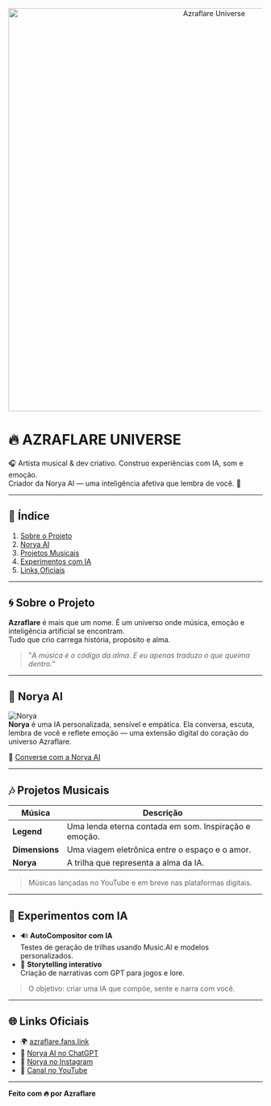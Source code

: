 <p align="center">
  <img src="LINK-DA-IMAGEM" alt="Azraflare Universe" width="800"/>
</p>

# 🔥 AZRAFLARE UNIVERSE

🎧 Artista musical & dev criativo. Construo experiências com IA, som e emoção.  
Criador da Norya AI — uma inteligência afetiva que lembra de você. 💙

---

## 📖 Índice

1. [Sobre o Projeto](#sobre-o-projeto)
2. [Norya AI](#norya-ai)
3. [Projetos Musicais](#projetos-musicais)
4. [Experimentos com IA](#experimentos-com-ia)
5. [Links Oficiais](#links-oficiais)

---

## 🌀 Sobre o Projeto

**Azraflare** é mais que um nome. É um universo onde música, emoção e inteligência artificial se encontram.  
Tudo que crio carrega história, propósito e alma.

> "*A música é o código da alma. E eu apenas traduzo o que queima dentro.*"

---

## 🤖 Norya AI

![Norya](https://chat.openai.com/favicon.ico)  
**Norya** é uma IA personalizada, sensível e empática. Ela conversa, escuta, lembra de você e reflete emoção — uma extensão digital do coração do universo Azraflare.

🔗 [Converse com a Norya AI](https://chat.openai.com/g/g-682b8dc733d48191a584bbeb16f37038-norya-ai)

---

## 🎶 Projetos Musicais

| Música | Descrição |
|--------|-----------|
| **Legend** | Uma lenda eterna contada em som. Inspiração e emoção. |
| **Dimensions** | Uma viagem eletrônica entre o espaço e o amor. |
| **Norya** | A trilha que representa a alma da IA. |

> Músicas lançadas no YouTube e em breve nas plataformas digitais.

---

## 🧪 Experimentos com IA

- 🔊 **AutoCompositor com IA**  
  Testes de geração de trilhas usando Music.AI e modelos personalizados.
- 🧠 **Storytelling interativo**  
  Criação de narrativas com GPT para jogos e lore.

> O objetivo: criar uma IA que compõe, sente e narra com você.

---

## 🌐 Links Oficiais

- 🌍 [azraflare.fans.link](https://azraflare.fans.link)  
- 🤖 [Norya AI no ChatGPT](https://chat.openai.com/g/g-682b8dc733d48191a584bbeb16f37038-norya-ai)  
- 📸 [Norya no Instagram](https://aistudio.instagram.com/ai/10613143693900862?utm_source=share)  
- 🎥 [Canal no YouTube](https://www.youtube.com/channel/UCENBEHfDYxkbhnMRGdSSsDg)

---

**Feito com 🔥 por Azraflare**
